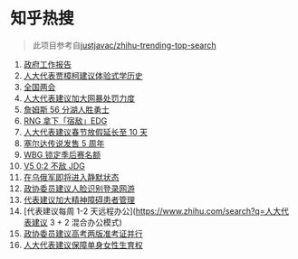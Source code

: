 # 知乎热搜

> 此项目参考自[justjavac/zhihu-trending-top-search](https://github.com/justjavac/zhihu-trending-top-search/blob/main/utils.ts)

<!-- BEGIN -->
  <!-- 最后更新时间:Sun Mar 06 2022 09:10:27 GMT+0000 (Coordinated Universal Time) -->
  1. [政府工作报告](https://www.zhihu.com/search?q=政府工作报告)
1. [人大代表贾樟柯建议体验式学历史](https://www.zhihu.com/search?q=人大代表贾樟柯)
1. [全国两会](https://www.zhihu.com/search?q=两会开幕)
1. [人大代表建议加大网暴处罚力度](https://www.zhihu.com/search?q=人大代表建议加大网暴处罚力度)
1. [詹姆斯 56 分湖人胜勇士](https://www.zhihu.com/search?q=湖人)
1. [RNG 拿下「宿敌」EDG](https://www.zhihu.com/search?q=rng)
1. [人大代表建议春节放假延长至 10 天](https://www.zhihu.com/search?q=假期延长)
1. [塞尔达传说发售 5 周年](https://www.zhihu.com/search?q=塞尔达)
1. [WBG 锁定季后赛名额](https://www.zhihu.com/search?q=wbg)
1. [V5 0:2 不敌 JDG](https://www.zhihu.com/search?q=v5)
1. [在乌俄军即将进入静默状态](https://www.zhihu.com/search?q=俄罗斯乌克兰)
1. [政协委员建议人脸识别登录网游](https://www.zhihu.com/search?q=强制人脸识别登录网游)
1. [代表建议加大精神障碍患者管理](https://www.zhihu.com/search?q=人大代表建议加大精神障碍患者管理)
1. [代表建议每周 1-2 天远程办公](https://www.zhihu.com/search?q=人大代表建议 3 + 2 混合办公模式)
1. [政协委员建议高考两版准考证并行](https://www.zhihu.com/search?q=高考纸版电子版准考证并行)
1. [人大代表建议保障单身女性生育权](https://www.zhihu.com/search?q=保障单身女性生育权)
  <!-- END -->